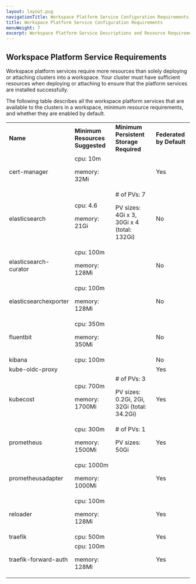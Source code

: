 ```yaml
---
layout: layout.pug
navigationTitle: Workspace Platform Service Configuration Requirements
title: Workspace Platform Service Configuration Requirements
menuWeight: 7
excerpt: Workspace Platform Service Descriptions and Resource Requirements
---
```


## Workspace Platform Service Requirements

Workspace platform services require more resources than solely deploying or attaching clusters into a workspace. Your cluster must have sufficient resources when  deploying or attaching to ensure that the platform services are installed successfully.

The following table describes all the workspace platform services that are available to the clusters in a workspace, minimum resource requirements, and whether they are enabled by default.

<table>
  <tr>
   <td><strong>Name</strong>
   </td>
   <td><strong>Minimum Resources Suggested</strong>
   </td>
   <td><strong>Minimum Persistent Storage Required</strong>
   </td>
   <td><strong>Federated by Default</strong>
   </td>
  </tr>
  <tr>
   <td>cert-manager
   </td>
   <td>cpu: 10m
<p>
memory: 32Mi
   </td>
   <td>
   </td>
   <td>Yes
   </td>
  </tr>
  <tr>
   <td>elasticsearch
   </td>
   <td>cpu: 4.6
<p>
memory: 21Gi
   </td>
   <td># of PVs: 7
<p>
PV sizes: 4Gi x 3, 30Gi x 4 (total: 132Gi)
   </td>
   <td>No
   </td>
  </tr>
  <tr>
   <td>elasticsearch-curator
   </td>
   <td>cpu: 100m
<p>
memory: 128Mi
   </td>
   <td>
   </td>
   <td>No
   </td>
  </tr>
  <tr>
   <td>elasticsearchexporter
   </td>
   <td>cpu: 100m
<p>
memory: 128Mi
   </td>
   <td>
   </td>
   <td>No
   </td>
  </tr>
  <tr>
   <td>fluentbit
   </td>
   <td>cpu: 350m
<p>
memory: 350Mi
   </td>
   <td>
   </td>
   <td>No
   </td>
  </tr>
  <tr>
   <td>kibana
   </td>
   <td>cpu: 100m
   </td>
   <td>
   </td>
   <td>No
   </td>
  </tr>
  <tr>
   <td>kube-oidc-proxy
   </td>
   <td>
   </td>
   <td>
   </td>
   <td>Yes
   </td>
  </tr>
  <tr>
   <td>kubecost
   </td>
   <td>cpu: 700m
<p>
memory: 1700Mi
   </td>
   <td># of PVs: 3
<p>
PV sizes: 0.2Gi, 2Gi, 32Gi (total: 34.2Gi)
   </td>
   <td>Yes
   </td>
  </tr>
  <tr>
   <td>prometheus
   </td>
   <td>cpu: 300m
<p>
memory: 1500Mi
   </td>
   <td># of PVs: 1
<p>
PV sizes: 50Gi
   </td>
   <td>Yes
   </td>
  </tr>
  <tr>
   <td>prometheusadapter
   </td>
   <td>cpu: 1000m
<p>
memory: 1000Mi
   </td>
   <td>
   </td>
   <td>Yes
   </td>
  </tr>
  <tr>
   <td>reloader
   </td>
   <td>cpu: 100m
<p>
memory: 128Mi
   </td>
   <td>
   </td>
   <td>Yes
   </td>
  </tr>
  <tr>
   <td>traefik
   </td>
   <td>cpu: 500m
   </td>
   <td>
   </td>
   <td>Yes
   </td>
  </tr>
  <tr>
   <td>traefik-forward-auth
   </td>
   <td>cpu: 100m
<p>
memory: 128Mi
   </td>
   <td>
   </td>
   <td>Yes
   </td>
  </tr>
</table>

